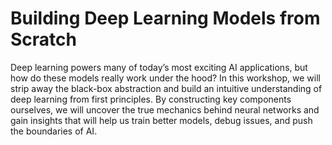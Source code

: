 # Building Deep Learning Models from Scratch
Deep learning powers many of today’s most exciting AI applications, but how do these models really work under the hood? In this workshop, we will strip away the black-box abstraction and build an intuitive understanding of deep learning from first principles. By constructing key components ourselves, we will uncover the true mechanics behind neural networks and gain insights that will help us train better models, debug issues, and push the boundaries of AI.
